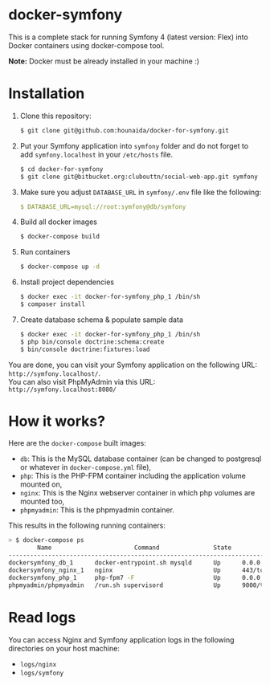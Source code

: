 docker-symfony
==============

This is a complete stack for running Symfony 4 (latest version: Flex) into Docker containers using docker-compose tool.

**Note:** Docker must be already installed in your machine :)

# Installation

1. Clone this repository:

    ```bash
    $ git clone git@github.com:hounaida/docker-for-symfony.git
    ```

3. Put your Symfony application into `symfony` folder and do not forget to add `symfony.localhost` in your `/etc/hosts` file.

    ```bash
    $ cd docker-for-symfony
    $ git clone git@bitbucket.org:clubouttn/social-web-app.git symfony
    ```

4. Make sure you adjust `DATABASE_URL` in `symfony/.env` file like the following:

    ```yaml
    $ DATABASE_URL=mysql://root:symfony@db/symfony
    ```

5. Build all docker images

    ```bash
    $ docker-compose build
    ```
    
5. Run containers

    ```bash
    $ docker-compose up -d
    ```
    
6. Install project dependencies

    ```bash
    $ docker exec -it docker-for-symfony_php_1 /bin/sh
    $ composer install
    ```
    
7. Create database schema & populate sample data

    ```bash
    $ docker exec -it docker-for-symfony_php_1 /bin/sh
    $ php bin/console doctrine:schema:create
    $ bin/console doctrine:fixtures:load
    ```

You are done, you can visit your Symfony application on the following URL: `http://symfony.localhost/`.  
You can also visit PhpMyAdmin via this URL: `http://symfony.localhost:8080/`

# How it works?

Here are the `docker-compose` built images:

* `db`: This is the MySQL database container (can be changed to postgresql or whatever in `docker-compose.yml` file),
* `php`: This is the PHP-FPM container including the application volume mounted on,
* `nginx`: This is the Nginx webserver container in which php volumes are mounted too,
* `phpmyadmin`: This is the phpmyadmin container.

This results in the following running containers:

```bash
> $ docker-compose ps
        Name                       Command               State              Ports
--------------------------------------------------------------------------------------------
dockersymfony_db_1      docker-entrypoint.sh mysqld      Up      0.0.0.0:3306->3306/tcp
dockersymfony_nginx_1   nginx                            Up      443/tcp, 0.0.0.0:80->80/tcp
dockersymfony_php_1     php-fpm7 -F                      Up      0.0.0.0:9000->9000/tcpdockersymfony_php_1
phpmyadmin/phpmyadmin   /run.sh supervisord              Up      9000/tcp, 0.0.0.0:8080->80/tcp
```

# Read logs

You can access Nginx and Symfony application logs in the following directories on your host machine:

* `logs/nginx`
* `logs/symfony`
